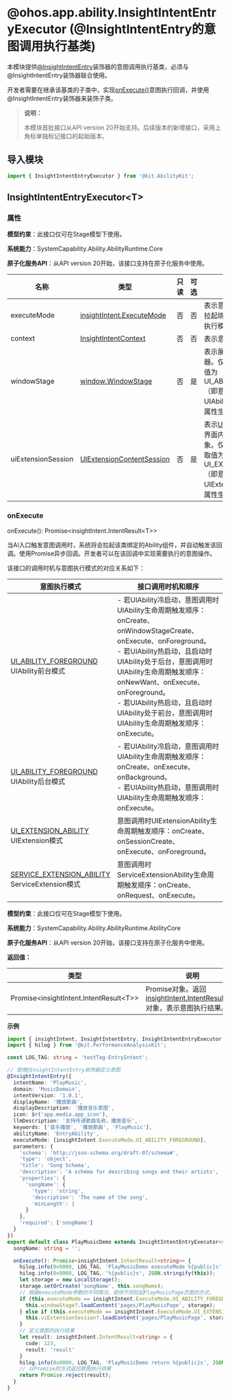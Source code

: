 # @ohos.app.ability.InsightIntentEntryExecutor (@InsightIntentEntry的意图调用执行基类)

本模块提供[@InsightIntentEntry](js-apis-app-ability-InsightIntentDecorator.md#insightintententry)装饰器的意图调用执行基类，必须与@InsightIntentEntry装饰器联合使用。

开发者需要在继承该基类的子类中，实现[onExecute()](#onexecute)意图执行回调，并使用@InsightIntentEntry装饰器来装饰子类。

> **说明：**
>
> 本模块首批接口从API version 20开始支持。后续版本的新增接口，采用上角标单独标记接口的起始版本。

## 导入模块

```ts
import { InsightIntentEntryExecutor } from '@kit.AbilityKit';
```

## InsightIntentEntryExecutor\<T>

### 属性

**模型约束**：此接口仅可在Stage模型下使用。

**系统能力**：SystemCapability.Ability.AbilityRuntime.Core

**原子化服务API**：从API version 20开始，该接口支持在原子化服务中使用。

| 名称               | 类型            | 只读         | 可选 | 说明                                                         |
| ------------------ | ----------------| ---------- | ---- | ------------------------------------------------------------ |
| executeMode        | [insightIntent.ExecuteMode](./js-apis-app-ability-insightIntent.md#executemode) | 否       | 否   | 表示意图调用执行模式。即拉起绑定的Ability时支持的执行模式。|
| context            | [InsightIntentContext](./js-apis-app-ability-insightIntentContext.md)          | 否       | 否  | 表示意图调用执行上下文。 |
| windowStage        | [window.WindowStage](../apis-arkui/arkts-apis-window-WindowStage.md#windowstage9)       | 否       | 是   | 表示展示意图的窗口管理器。仅当execuMode字段取值为UI_ABILITY_FOREGROUND（即意图调用需要将UIAbility显示在前台时），该属性生效。    |
| uiExtensionSession     | [UIExtensionContentSession](./js-apis-app-ability-uiExtensionContentSession.md)       | 否       | 是   | 表示[UIExtensionAbility](./js-apis-app-ability-uiExtensionAbility.md)加载界面内容时创建的实例对象。仅当executeMode字段取值为UI_EXTENSION_ABILITY（即意图调用需要拉起UIExtensionAbility时），该属性生效。    |

### onExecute

onExecute(): Promise\<insightIntent.IntentResult\<T>>

当AI入口触发意图调用时，系统将会拉起该类绑定的Ability组件，并自动触发该回调。使用Promise异步回调。开发者可以在该回调中实现需要执行的意图操作。

该接口的调用时机与意图执行模式的对应关系如下：

| 意图执行模式 | 接口调用时机和顺序 |
| ----------- | -----------------|
| [UI_ABILITY_FOREGROUND](./js-apis-app-ability-insightIntent.md#executemode)<br/>UIAbility前台模式 | - 若UIAbility冷启动，意图调用时UIAbility生命周期触发顺序：onCreate、onWindowStageCreate、onExecute、onForeground。<br/>- 若UIAbility热启动，且启动时UIAbility处于后台，意图调用时UIAbility生命周期触发顺序：onNewWant、onExecute、onForeground。<br/>- 若UIAbility热启动，且启动时UIAbility处于前台，意图调用时UIAbility生命周期触发顺序：onExecute。 |
| [UI_ABILITY_FOREGROUND](./js-apis-app-ability-insightIntent.md#executemode)<br/>UIAbility后台模式 | - 若UIAbility冷启动，意图调用时UIAbility生命周期触发顺序：onCreate、onExecute、onBackground。<br/>- 若UIAbility热启动，意图调用时UIAbility生命周期触发顺序：onExecute。 |
| [UI_EXTENSION_ABILITY](./js-apis-app-ability-insightIntent.md#executemode)<br />UIExtension模式 | 意图调用时UIExtensionAbility生命周期触发顺序：onCreate、onSessionCreate、onExecute、onForeground。 |
|<!--DelRow-->[SERVICE_EXTENSION_ABILITY](./js-apis-app-ability-insightIntent-sys.md)<br />ServiceExtension模式 | 意图调用时ServiceExtensionAbility生命周期触发顺序：onCreate、onRequest、onExecute。 |

**模型约束**：此接口仅可在Stage模型下使用。

**系统能力**：SystemCapability.Ability.AbilityRuntime.AbilityCore

**原子化服务API**：从API version 20开始，该接口支持在原子化服务中使用。

**返回值：**

| 类型 | 说明 |
|------|-----|
| Promise\<insightIntent.IntentResult\<T>>| Promise对象。返回[insightIntent.IntentResult\<T>](js-apis-app-ability-insightIntent.md#intentresultt20)对象，表示意图执行结果。|

**示例**

```ts
import { insightIntent, InsightIntentEntry, InsightIntentEntryExecutor } from '@kit.AbilityKit';
import { hilog } from '@kit.PerformanceAnalysisKit';

const LOG_TAG: string = 'testTag-EntryIntent';

// 使用@InsightIntentEntry装饰器定义意图
@InsightIntentEntry({
  intentName: 'PlayMusic',
  domain: 'MusicDomain',
  intentVersion: '1.0.1',
  displayName: '播放歌曲',
  displayDescription: '播放音乐意图',
  icon: $r('app.media.app_icon'),
  llmDescription: '支持传递歌曲名称，播放音乐',
  keywords: ['音乐播放', '播放歌曲', 'PlayMusic'],
  abilityName: 'EntryAbility',
  executeMode: [insightIntent.ExecuteMode.UI_ABILITY_FOREGROUND],
  parameters: {
    'schema': 'http://json-schema.org/draft-07/schema#',
    'type': 'object',
    'title': 'Song Schema',
    'description': 'A schema for describing songs and their artists',
    'properties': {
      'songName': {
        'type': 'string',
        'description': 'The name of the song',
        'minLength': 1
      }
    },
    'required': ['songName']
  }
})
export default class PlayMusicDemo extends InsightIntentEntryExecutor<string> {
  songName: string = '';

  onExecute(): Promise<insightIntent.IntentResult<string>> {
    hilog.info(0x0000, LOG_TAG, 'PlayMusicDemo executeMode %{public}s', JSON.stringify(this.executeMode));
    hilog.info(0x0000, LOG_TAG, '%{public}s', JSON.stringify(this));
    let storage = new LocalStorage();
    storage.setOrCreate('songName', this.songName);
    // 根据executeMode参数的不同情况，提供不同拉起PlayMusicPage页面的方式。
    if (this.executeMode == insightIntent.ExecuteMode.UI_ABILITY_FOREGROUND) {
      this.windowStage?.loadContent('pages/PlayMusicPage', storage);       
    } else if (this.executeMode == insightIntent.ExecuteMode.UI_EXTENSION_ABILITY) {
      this.uiExtensionSession?.loadContent('pages/PlayMusicPage', storage);
    }
    // 定义意图的执行结果
    let result: insightIntent.IntentResult<string> = {
      code: 123,
      result: 'result'
    }
    hilog.info(0x0000, LOG_TAG, 'PlayMusicDemo return %{public}s', JSON.stringify(result));
    // 以Promise的方式返回意图执行结果
    return Promise.reject(result);
  }
}
```
